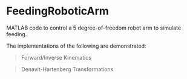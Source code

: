 # FeedingRoboticArm
MATLAB code to control a 5 degree-of-freedom robot arm to simulate feeding.

The implementations of the following are demonstrated:
  
>Forward/Inverse Kinematics

>Denavit-Hartenberg Transformations
